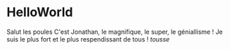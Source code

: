 # HelloWorld
Salut les poules C'est Jonathan, le magnifique, le super, le géniallisme !
Je suis le plus fort et le plus respendissant de tous ! *tousse*

